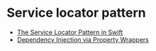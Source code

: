 # Service locator pattern

- [The Service Locator Pattern in Swift](https://stevenpcurtis.medium.com/the-service-locator-pattern-in-swift-5db2c770bcc)
- [Dependency Injection via Property Wrappers](https://www.kiloloco.com/articles/004-dependency-injection-via-property-wrappers/)